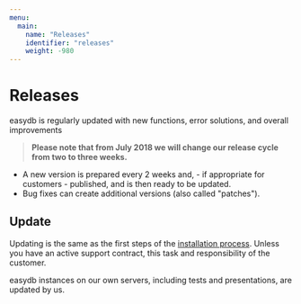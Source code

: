 ```yaml
---
menu:
  main:
    name: "Releases"
    identifier: "releases"
    weight: -980
---
```

# Releases

easydb is regularly updated with new functions, error solutions, and overall improvements

> **Please note that from July 2018 we will change our release cycle from two to three weeks.**

* A new version is prepared every 2 weeks and, - if appropriate for customers - published, and is then ready to be updated.
* Bug fixes can create additional versions (also called "patches").

## Update

Updating is the same as the first steps of the [installation process](/en/sysadmin/installation). Unless you have an active support contract, this task and responsibility of the customer.

easydb instances on our own servers, including tests and presentations, are updated by us.

